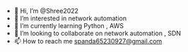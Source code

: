- 👋 Hi, I’m @Shree2022
- 👀 I’m interested in network automation
- 🌱 I’m currently learning Python , AWS 
- 💞️ I’m looking to collaborate on network automation , SDN
- 📫 How to reach me spanda65230927@gmail.com

<!---
Shree2022/Shree2022 is a ✨ special ✨ repository because its `README.md` (this file) appears on your GitHub profile.
You can click the Preview link to take a look at your changes.
--->
